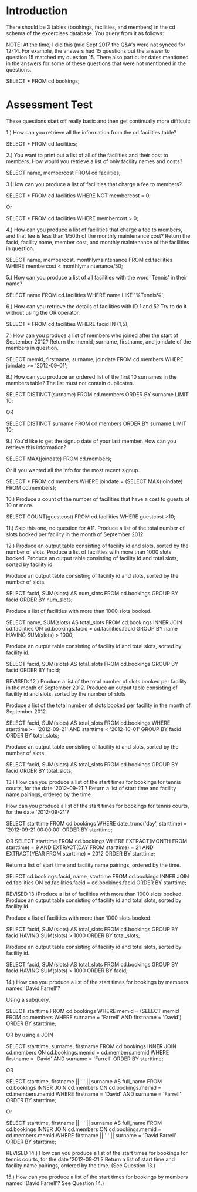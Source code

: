 # Introduction
There should be 3 tables (bookings, facilities, and members) in the cd schema of the excercises database. You query from it as follows:


NOTE: At the time, I did this (mid Sept 2017 the Q&A's were not synced for 12-14. For example, the answers had 15 questions but the answer to question 15 matched my question 15. There also particular dates mentioned in the answers for some of these questions that were not mentioned in the questions.

SELECT * FROM cd.bookings;

# Assessment Test
These questions start off really basic and then get continually more difficult:

1.) How can you retrieve all the information from the cd.facilities table?

SELECT * FROM cd.facilities;

2.) You want to print out a list of all of the facilities and their cost to members. How would you retrieve a list of only facility names and costs?

SELECT name, membercost FROM cd.facilities;

3.)How can you produce a list of facilities that charge a fee to members?

SELECT * FROM cd.facilities
WHERE NOT membercost = 0;

Or

SELECT * FROM cd.facilities
WHERE membercost > 0;


4.) How can you produce a list of facilities that charge a fee to members, and that fee is less than 1/50th of the monthly maintenance cost? Return the facid, facility name, member cost, and monthly maintenance of the facilities in question.


SELECT name, membercost, monthlymaintenance
FROM cd.facilities
WHERE membercost < monthlymaintenance/50;

5.) How can you produce a list of all facilities with the word 'Tennis' in their name?

SELECT name
FROM cd.facilities
WHERE name LIKE '%Tennis%';

6.) How can you retrieve the details of facilities with ID 1 and 5? Try to do it without using the OR operator.

SELECT * 
FROM cd.facilities
WHERE facid IN (1,5);

7.) How can you produce a list of members who joined after the start of September 2012? Return the memid, surname, firstname, and joindate of the members in question.

SELECT memid, firstname, surname, joindate 
FROM cd.members
WHERE joindate >= '2012-09-01';

8.) How can you produce an ordered list of the first 10 surnames in the members table? The list must not contain duplicates.

SELECT DISTINCT(surname)
FROM cd.members
ORDER BY surname
LIMIT 10;

OR

SELECT DISTINCT surname
FROM cd.members
ORDER BY surname
LIMIT 10;

9.) You'd like to get the signup date of your last member. How can you retrieve this information?

SELECT MAX(joindate)
FROM cd.members;

Or if you wanted all the info for the most recent signup.

SELECT * 
FROM cd.members
WHERE joindate = (SELECT MAX(joindate) FROM cd.members);

10.) Produce a count of the number of facilities that have a cost to guests of 10 or more.

SELECT COUNT(guestcost)
FROM cd.facilities
WHERE guestcost >10;

11.) Skip this one, no question for #11.
Produce a list of the total number of slots booked per facility in the month of September 2012. 

12.) Produce an output table consisting of facility id and slots, sorted by the number of slots.
Produce a list of facilities with more than 1000 slots booked. Produce an output table consisting of facility id and total slots, sorted by facility id.

Produce an output table consisting of facility id and slots, sorted by the number of slots.

SELECT facid, SUM(slots) AS num_slots
FROM cd.bookings
GROUP BY facid
ORDER BY num_slots;

Produce a list of facilities with more than 1000 slots booked.

SELECT name, SUM(slots) AS total_slots
FROM cd.bookings
INNER JOIN cd.facilities ON cd.bookings.facid = cd.facilities.facid
GROUP BY name
HAVING SUM(slots) > 1000;

Produce an output table consisting of facility id and total slots, sorted by facility id.

SELECT facid, SUM(slots) AS total_slots
FROM cd.bookings
GROUP BY facid
ORDER BY facid;

REVISED: 12.) Produce a list of the total number of slots booked per facility in the month of September 2012. Produce an output table consisting of facility id and slots, sorted by the number of slots
 
Produce a list of the total number of slots booked per facility in the month of September 2012.

SELECT facid, SUM(slots) AS total_slots
FROM cd.bookings
WHERE starttime >= '2012-09-21' AND starttime < '2012-10-01'
GROUP BY facid
ORDER BY total_slots;

Produce an output table consisting of facility id and slots, sorted by the number of slots

SELECT facid, SUM(slots) AS total_slots
FROM cd.bookings
GROUP BY facid
ORDER BY total_slots;

13.) How can you produce a list of the start times for bookings for tennis courts, for the date '2012-09-21'? Return a list of start time and facility name pairings, ordered by the time.


How can you produce a list of the start times for bookings for tennis courts, for the date '2012-09-21'?

SELECT starttime
FROM cd.bookings 
WHERE date_trunc('day', starttime) = '2012-09-21 00:00:00'
ORDER BY starttime;


OR 
SELECT starttime
FROM cd.bookings
WHERE EXTRACT(MONTH FROM starttime) = 9 AND EXTRACT(DAY FROM starttime) = 21 AND EXTRACT(YEAR FROM starttime) = 2012
ORDER BY starttime;


Return a list of start time and facility name pairings, ordered by the time.

SELECT cd.bookings.facid, name, starttime
FROM cd.bookings
INNER JOIN cd.facilities ON cd.facilities.facid = cd.bookings.facid
ORDER BY starttime;

REVISED 13.)Produce a list of facilities with more than 1000 slots booked. Produce an output table consisting of facility id and total slots, sorted by facility id. 

Produce a list of facilities with more than 1000 slots booked.

SELECT facid, SUM(slots) AS total_slots
FROM cd.bookings
GROUP BY facid
HAVING SUM(slots) > 1000
ORDER BY total_slots;

Produce an output table consisting of facility id and total slots, sorted by facility id. 

SELECT facid, SUM(slots) AS total_slots
FROM cd.bookings
GROUP BY facid
HAVING SUM(slots) > 1000
ORDER BY facid;



14.) How can you produce a list of the start times for bookings by members named 'David Farrell'?

Using a subquery, 

SELECT starttime
FROM cd.bookings
WHERE memid = (SELECT memid 
	FROM cd.members
	WHERE surname = 'Farrell' AND firstname = 'David')
ORDER BY starttime;


OR by using a JOIN

SELECT starttime, surname, firstname
FROM cd.bookings
INNER JOIN cd.members ON cd.bookings.memid = cd.members.memid
WHERE firstname = 'David' AND surname = 'Farrell'
ORDER BY starttime;

OR

SELECT starttime, firstname || ' ' || surname AS full_name
FROM cd.bookings
INNER JOIN cd.members ON cd.bookings.memid = cd.members.memid
WHERE firstname = 'David' AND surname = 'Farrell'
ORDER BY starttime;

Or

SELECT starttime, firstname || ' ' || surname AS full_name
FROM cd.bookings
INNER JOIN cd.members ON cd.bookings.memid = cd.members.memid
WHERE firstname || ' ' || surname = 'David Farrell'
ORDER BY starttime;

REVISED 14.) How can you produce a list of the start times for bookings for tennis courts, for the date '2012-09-21'? Return a list of start time and facility name pairings, ordered by the time. 
(See Question 13.)

15.) How can you produce a list of the start times for bookings by members named 'David Farrell'? See Question 14.)

